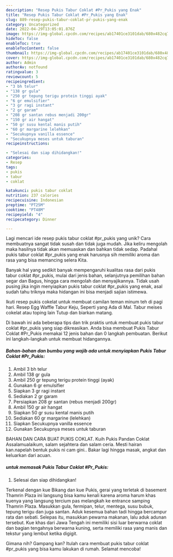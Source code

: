 ```yaml
---
description: "Resep Pukis Tabur Coklat #Pr_Pukis yang Enak"
title: "Resep Pukis Tabur Coklat #Pr_Pukis yang Enak"
slug: 889-resep-pukis-tabur-coklat-pr-pukis-yang-enak
category: Uncategorized
date: 2022-04-29T13:05:01.876Z
image: https://img-global.cpcdn.com/recipes/ab17401ce3101dab/680x482cq70/pukis-tabur-coklat-pr_pukis-foto-resep-utama.jpg
hideToc: false
enableToc: true
enableTocContent: false
thumbnail: https://img-global.cpcdn.com/recipes/ab17401ce3101dab/680x482cq70/pukis-tabur-coklat-pr_pukis-foto-resep-utama.jpg
cover: https://img-global.cpcdn.com/recipes/ab17401ce3101dab/680x482cq70/pukis-tabur-coklat-pr_pukis-foto-resep-utama.jpg
author: Admin
authorAv: notfound
ratingvalue: 3
reviewcount: 5
recipeingredient:
- "3 bh telur"
- "138 gr gula"
- "250 gr tepung terigu protein tinggi ayak"
- "6 gr emulsifier"
- "3 gr ragi instant"
- "2 gr garam"
- "208 gr santan rebus menjadi 200gr"
- "150 gr air hangat"
- "50 gr susu kental manis putih"
- "60 gr margarine lelehkan"
- "Secukupnya vanilla essence"
- "Secukupnya meses untuk taburan"
recipeinstructions:

- "Selesai dan siap dihidangkan!"
categories:
- Resep
tags:
- pukis
- tabur
- coklat

katakunci: pukis tabur coklat 
nutrition: 237 calories
recipecuisine: Indonesian
preptime: "PT25M"
cooktime: "PT48M"
recipeyield: "4"
recipecategory: Dinner

---
```





Lagi mencari ide resep pukis tabur coklat #pr_pukis yang unik? Cara membuatnya sangat tidak susah dan tidak juga mudah. Jika keliru mengolah maka hasilnya tidak akan memuaskan dan bahkan tidak sedap. Padahal pukis tabur coklat #pr_pukis yang enak harusnya sih memiliki aroma dan rasa yang bisa memancing selera Kita.





Banyak hal yang sedikit banyak mempengaruhi kualitas rasa dari pukis tabur coklat #pr_pukis, mulai dari jenis bahan, selanjutnya pemilihan bahan segar dan Bagus, hingga cara mengolah dan menyajikannya. Tidak usah pusing jika ingin menyiapkan pukis tabur coklat #pr_pukis yang enak,      asal sudah tahu triknya maka hidangan ini bisa menjadi sajian istimewa.














Ikuti resep pukis cokelat untuk membuat camilan teman minum teh di pagi hari. Resep Egg Waffle Tabur Keju, Seperti yang Ada di Mal. Tabur meises cokelat atau toping lain Tutup dan biarkan matang.






Di bawah ini ada beberapa tips dan trik praktis untuk membuat pukis tabur coklat #pr_pukis yang siap dikreasikan. Anda bisa membuat Pukis Tabur Coklat #Pr_Pukis memakai 12 jenis bahan dan 0 langkah pembuatan. Berikut ini langkah-langkah untuk membuat hidangannya.

<!--inarticleads1-->

##### Bahan-bahan dan bumbu yang wajib ada untuk menyiapkan Pukis Tabur Coklat #Pr_Pukis:

1. Ambil 3 bh telur
1. Ambil 138 gr gula
1. Ambil 250 gr tepung terigu protein tinggi (ayak)
1. Gunakan 6 gr emulsifier
1. Siapkan 3 gr ragi instant
1. Sediakan 2 gr garam
1. Persiapkan 208 gr santan (rebus menjadi 200gr)
1. Ambil 150 gr air hangat
1. Siapkan 50 gr susu kental manis putih
1. Sediakan 60 gr margarine (lelehkan)
1. Siapkan Secukupnya vanilla essence
1. Gunakan Secukupnya meses untuk taburan


BAHAN DAN CARA BUAT PUKIS COKLAT. Kuih Pukis Pandan Coklat Assalamualaikum, salam sejahtera dan salam ceria. Mesti hairan kan.napelah bentuk pukis ni cam gini.. Bakar lagi hingga masak, angkat dan keluarkan dari acuan. 

<!--inarticleads2-->

#####  untuk memasak Pukis Tabur Coklat #Pr_Pukis:


1. Selesai dan siap dihidangkan!

Terkenal dengan kue Bikang dan kue Pukis, gerai yang terletak di basement Thamrin Plaza ini langsung bisa kamu kenali karena aroma harum khas kuenya yang langsung tercium pas melangkah ke entrance samping Thamrin Plaza. Masukkan gula, fermipan, telur, mentega, susu bubuk, tepung terigu dan juga santan. Aduk kesemua bahan tadi hingga bercampur rata dan sebati. Selepas itu, masukkan pewarna makanan, lalu aduk adunan tersebut. Kue khas dari Jawa Tengah ini memiliki sisi luar berwarna coklat dan bagian tengahnya berwarna kuning, serta memiliki rasa yang manis dan tekstur yang lembut ketika digigit. 

Gimana nih? Gampang kan? Itulah cara membuat pukis tabur coklat #pr_pukis yang bisa kamu lakukan di rumah. Selamat mencoba!
